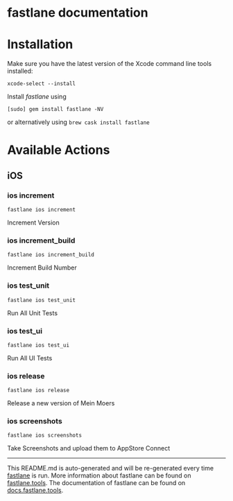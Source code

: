 fastlane documentation
================
# Installation

Make sure you have the latest version of the Xcode command line tools installed:

```
xcode-select --install
```

Install _fastlane_ using
```
[sudo] gem install fastlane -NV
```
or alternatively using `brew cask install fastlane`

# Available Actions
## iOS
### ios increment
```
fastlane ios increment
```
Increment Version
### ios increment_build
```
fastlane ios increment_build
```
Increment Build Number
### ios test_unit
```
fastlane ios test_unit
```
Run All Unit Tests
### ios test_ui
```
fastlane ios test_ui
```
Run All UI Tests
### ios release
```
fastlane ios release
```
Release a new version of Mein Moers
### ios screenshots
```
fastlane ios screenshots
```
Take Screenshots and upload them to AppStore Connect

----

This README.md is auto-generated and will be re-generated every time [fastlane](https://fastlane.tools) is run.
More information about fastlane can be found on [fastlane.tools](https://fastlane.tools).
The documentation of fastlane can be found on [docs.fastlane.tools](https://docs.fastlane.tools).
